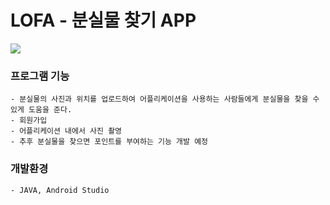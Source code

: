 # LOFA - 분실물 찾기 APP
![](https://user-images.githubusercontent.com/48282708/71708525-61f7de00-2e35-11ea-8b6f-7fcea596a945.png)

### 프로그램 기능 
    - 분실물의 사진과 위치를 업로드하여 어플리케이션을 사용하는 사람들에게 분실물을 찾을 수 있게 도움을 준다.
    - 회원가입
    - 어플리케이션 내에서 사진 촬영
    - 추후 분실물을 찾으면 포인트를 부여하는 기능 개발 예정
    
### 개발환경 
    - JAVA, Android Studio    
